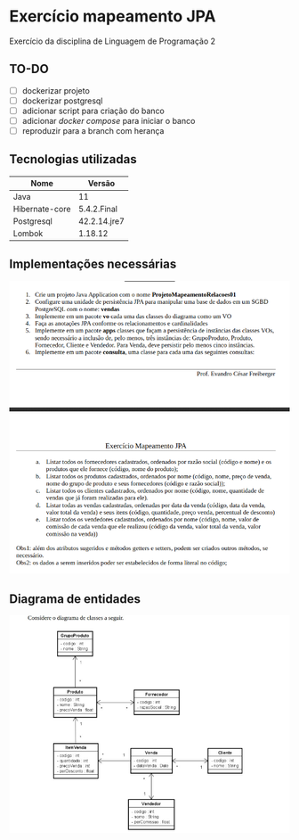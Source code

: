 # Exercício mapeamento JPA
Exercício da disciplina de Linguagem de Programação 2 

## TO-DO
- [ ] dockerizar projeto
- [ ] dockerizar postgresql
- [ ] adicionar script para criação do banco
- [ ] adicionar _docker compose_ para iniciar o banco
- [ ] reproduzir para a branch com herança 

## Tecnologias utilizadas
| Nome           | Versão       |
|----------------|--------------|
| Java           | 11           |
| Hibernate-core | 5.4.2.Final  |
| Postgresql     | 42.2.14.jre7 |
| Lombok         | 1.18.12      |


## Implementações necessárias
![Exercícios](images/exercicio-mapeamento-jpa.png)

## Diagrama de entidades
![Diagrama de entidades](images/diagrama-entidades.jpg)